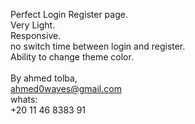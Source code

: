 Perfect Login Register page. <br>
Very Light.<br>
Responsive.<br>
no switch time between login and register.<br>
Ability to change theme color.<br>
<br>
By ahmed tolba,<br>
ahmed0waves@gmail.com<br>
whats:<br>
+20 11 46 8383 91<br>
